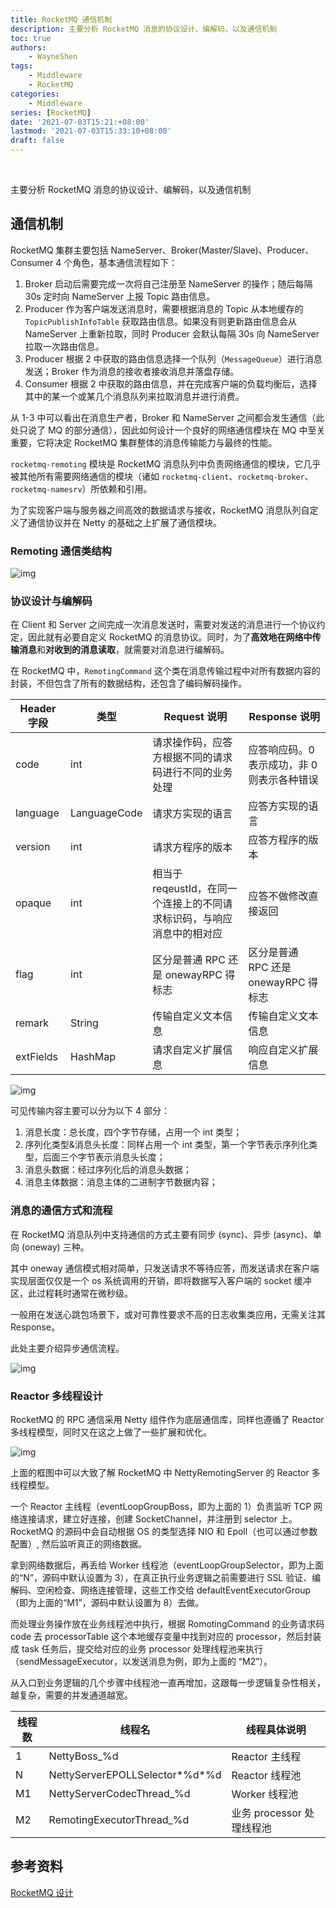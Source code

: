 ```yaml
---
title: RocketMQ 通信机制
description: 主要分析 RocketMQ 消息的协议设计、编解码，以及通信机制
toc: true
authors: 
    - WayneShen
tags: 
    - Middleware
    - RocketMQ
categories: 
    - Middleware
series: [RocketMQ]
date: '2021-07-03T15:21:+08:00'
lastmod: '2021-07-03T15:33:10+08:00'
draft: false
---
```


</br>

主要分析 RocketMQ 消息的协议设计、编解码，以及通信机制

<!--more-->

## 通信机制

RocketMQ 集群主要包括 NameServer、Broker(Master/Slave)、Producer、Consumer 4 个角色，基本通信流程如下：

1. Broker 启动后需要完成一次将自己注册至 NameServer 的操作；随后每隔 30s 定时向 NameServer 上报 Topic 路由信息。
2. Producer 作为客户端发送消息时，需要根据消息的 Topic 从本地缓存的 `TopicPublishInfoTable` 获取路由信息。如果没有则更新路由信息会从 NameServer 上重新拉取，同时 Producer 会默认每隔 30s 向 NameServer 拉取一次路由信息。
3. Producer 根据 2 中获取的路由信息选择一个队列（`MessageQueue`）进行消息发送；Broker 作为消息的接收者接收消息并落盘存储。
4. Consumer 根据 2 中获取的路由信息，并在完成客户端的负载均衡后，选择其中的某一个或某几个消息队列来拉取消息并进行消费。

从 1-3 中可以看出在消息生产者，Broker 和 NameServer 之间都会发生通信（此处只说了 MQ 的部分通信），因此如何设计一个良好的网络通信模块在 MQ 中至关重要，它将决定 RocketMQ 集群整体的消息传输能力与最终的性能。

`rocketmq-remoting` 模块是 RocketMQ 消息队列中负责网络通信的模块，它几乎被其他所有需要网络通信的模块（诸如 `rocketmq-client`、`rocketmq-broker`、`rocketmq-namesrv`）所依赖和引用。

为了实现客户端与服务器之间高效的数据请求与接收，RocketMQ 消息队列自定义了通信协议并在 Netty 的基础之上扩展了通信模块。

### Remoting 通信类结构

![img](../../../assets/RocketMQ通信机制/rocketmq_design_3.png)

### 协议设计与编解码

在 Client 和 Server 之间完成一次消息发送时，需要对发送的消息进行一个协议约定，因此就有必要自定义 RocketMQ 的消息协议。同时，为了**高效地在网络中传输消息**和**对收到的消息读取**，就需要对消息进行编解码。

在 RocketMQ 中，`RemotingCommand` 这个类在消息传输过程中对所有数据内容的封装，不但包含了所有的数据结构，还包含了编码解码操作。

| Header 字段 | 类型         | Request 说明                                                  | Response 说明                             |
| ---------- | ------------ | ------------------------------------------------------------ | ---------------------------------------- |
| code       | int          | 请求操作码，应答方根据不同的请求码进行不同的业务处理         | 应答响应码。0 表示成功，非 0 则表示各种错误 |
| language   | LanguageCode | 请求方实现的语言                                             | 应答方实现的语言                         |
| version    | int          | 请求方程序的版本                                             | 应答方程序的版本                         |
| opaque     | int          | 相当于 reqeustId，在同一个连接上的不同请求标识码，与响应消息中的相对应 | 应答不做修改直接返回                     |
| flag       | int          | 区分是普通 RPC 还是 onewayRPC 得标志                             | 区分是普通 RPC 还是 onewayRPC 得标志         |
| remark     | String       | 传输自定义文本信息                                           | 传输自定义文本信息                       |
| extFields  | HashMap      | 请求自定义扩展信息                                           | 响应自定义扩展信息                       |

![img](../../../assets/RocketMQ通信机制/rocketmq_design_4.png)

可见传输内容主要可以分为以下 4 部分：

1. 消息长度：总长度，四个字节存储，占用一个 int 类型；
2. 序列化类型&消息头长度：同样占用一个 int 类型，第一个字节表示序列化类型，后面三个字节表示消息头长度；
3. 消息头数据：经过序列化后的消息头数据；
4. 消息主体数据：消息主体的二进制字节数据内容；

### 消息的通信方式和流程

在 RocketMQ 消息队列中支持通信的方式主要有同步 (sync)、异步 (async)、单向 (oneway) 三种。

其中 oneway 通信模式相对简单，只发送请求不等待应答，而发送请求在客户端实现层面仅仅是一个 os 系统调用的开销，即将数据写入客户端的 socket 缓冲区，此过程耗时通常在微秒级。

一般用在发送心跳包场景下，或对可靠性要求不高的日志收集类应用，无需关注其 Response。

此处主要介绍异步通信流程。

![img](../../../assets/RocketMQ通信机制/rocketmq_design_5.png)

### Reactor 多线程设计

RocketMQ 的 RPC 通信采用 Netty 组件作为底层通信库，同样也遵循了 Reactor 多线程模型，同时又在这之上做了一些扩展和优化。

![img](../../../assets/RocketMQ通信机制/rocketmq_design_6.png)

上面的框图中可以大致了解 RocketMQ 中 NettyRemotingServer 的 Reactor 多线程模型。

一个 Reactor 主线程（eventLoopGroupBoss，即为上面的 1）负责监听 TCP 网络连接请求，建立好连接，创建 SocketChannel，并注册到 selector 上。RocketMQ 的源码中会自动根据 OS 的类型选择 NIO 和 Epoll（也可以通过参数配置）, 然后监听真正的网络数据。

拿到网络数据后，再丢给 Worker 线程池（eventLoopGroupSelector，即为上面的“N”，源码中默认设置为 3），在真正执行业务逻辑之前需要进行 SSL 验证、编解码、空闲检查、网络连接管理，这些工作交给 defaultEventExecutorGroup（即为上面的“M1”，源码中默认设置为 8）去做。

而处理业务操作放在业务线程池中执行，根据 RomotingCommand 的业务请求码 code 去 processorTable 这个本地缓存变量中找到对应的 processor，然后封装成 task 任务后，提交给对应的业务 processor 处理线程池来执行（sendMessageExecutor，以发送消息为例，即为上面的 “M2”）。

从入口到业务逻辑的几个步骤中线程池一直再增加，这跟每一步逻辑复杂性相关，越复杂，需要的并发通道越宽。

| 线程数 | 线程名                         | 线程具体说明            |
| ------ | ------------------------------ | ----------------------- |
| 1      | NettyBoss_%d                   | Reactor 主线程          |
| N      | NettyServerEPOLLSelector*%d*%d | Reactor 线程池          |
| M1     | NettyServerCodecThread_%d      | Worker 线程池            |
| M2     | RemotingExecutorThread_%d      | 业务 processor 处理线程池 |

## 参考资料

[RocketMQ 设计](https://github.com/apache/rocketmq/blob/master/docs/cn/design.md) 
